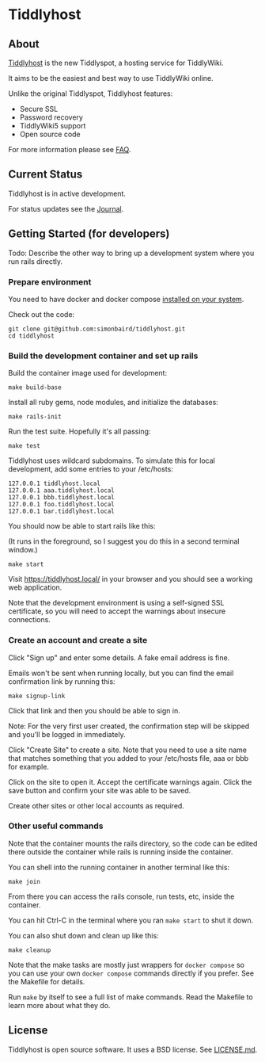 Tiddlyhost
==========

About
-----

[Tiddlyhost](https://tiddlyhost.com/) is the new Tiddlyspot, a hosting
service for TiddlyWiki.

It aims to be the easiest and best way to use TiddlyWiki online.

Unlike the original Tiddlyspot, Tiddlyhost features:

* Secure SSL
* Password recovery
* TiddlyWiki5 support
* Open source code

For more information please see
[FAQ](https://github.com/simonbaird/tiddlyhost/wiki/FAQ).


Current Status
--------------

Tiddlyhost is in active development.

For status updates see the
[Journal](https://github.com/simonbaird/tiddlyhost/wiki/Journal).


Getting Started (for developers)
--------------------------------

Todo: Describe the other way to bring up a development system where you run
rails directly.

### Prepare environment

You need to have docker and docker compose
[installed on your system](https://docs.docker.com/engine/install/).

Check out the code:

    git clone git@github.com:simonbaird/tiddlyhost.git
    cd tiddlyhost

### Build the development container and set up rails

Build the container image used for development:

    make build-base

Install all ruby gems, node modules, and initialize the databases:

    make rails-init

Run the test suite. Hopefully it's all passing:

    make test

Tiddlyhost uses wildcard subdomains. To simulate this for local development,
add some entries to your /etc/hosts:

    127.0.0.1 tiddlyhost.local
    127.0.0.1 aaa.tiddlyhost.local
    127.0.0.1 bbb.tiddlyhost.local
    127.0.0.1 foo.tiddlyhost.local
    127.0.0.1 bar.tiddlyhost.local

You should now be able to start rails like this:

(It runs in the foreground, so I suggest you do this in a second terminal
window.)

    make start

Visit <https://tiddlyhost.local/> in your browser and you should see a working
web application.

Note that the development environment is using a self-signed SSL certificate,
so you will need to accept the warnings about insecure connections.

### Create an account and create a site

Click "Sign up" and enter some details. A fake email address is fine.

Emails won't be sent when running locally, but you can find the email
confirmation link by running this:

    make signup-link

Click that link and then you should be able to sign in.

Note: For the very first user created, the confirmation step will be skipped
and you'll be logged in immediately.

Click "Create Site" to create a site. Note that you need to use a site name
that matches something that you added to your /etc/hosts file, aaa or bbb for
example.

Click on the site to open it. Accept the certificate warnings again. Click the
save button and confirm your site was able to be saved.

Create other sites or other local accounts as required.

### Other useful commands

Note that the container mounts the rails directory, so the code can be edited
there outside the container while rails is running inside the container.

You can shell into the running container in another terminal like this:

    make join

From there you can access the rails console, run tests, etc, inside the
container.

You can hit Ctrl-C in the terminal where you ran `make start` to shut
it down.

You can also shut down and clean up like this:

    make cleanup

Note that the make tasks are mostly just wrappers for `docker compose` so you
can use your own `docker compose` commands directly if you prefer. See the
Makefile for details.

Run `make` by itself to see a full list of make commands. Read the Makefile to
learn more about what they do.


License
-------

Tiddlyhost is open source software. It uses a BSD license. See
[LICENSE.md](LICENSE.md).
